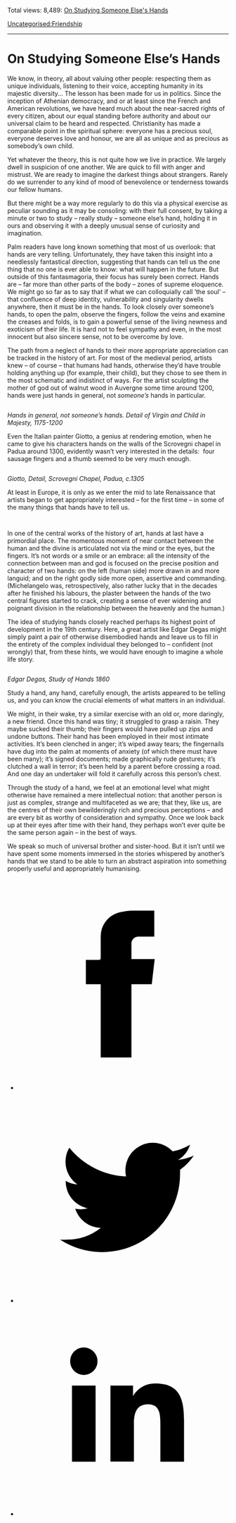 Total views: 8,489: [On Studying Someone Else's Hands](https://www.theschooloflife.com/thebookoflife/on-studying-someone-elses-hands/)

[Uncategorised:](https://www.theschooloflife.com/thebookoflife/category/uncategorised/)[Friendship](https://www.theschooloflife.com/thebookoflife/category/sociability/friendship/)

* * *

# On Studying Someone Else’s Hands
<style>
						.alignnone {
  display: block;
  margin-left: auto;
  margin-right: auto;
  align: center:
}

.addtoany_share_save_container {
display:none;
}

.wp-block-image {
		display: block;
  margin-left: auto;
  margin-right: auto;
  width: 50%;
}

.aligncenter {
display: block;
  margin-left: auto;
  margin-right: auto;
  align: center:
}

@media only screen and (max-width: 500px) {
  .wp-block-image {
		display: block;
  margin-left: auto;
  margin-right: auto;
  width: 100%;
} }

h1 {max-width: 600px !important;
}
.s18-single-post .content-area .site-main article .post-cat-header-display + .old-wrapper p {
    font-size: 1.200em
}
						</style>

We know, in theory, all about valuing other people: respecting them as unique individuals, listening to their voice, accepting humanity in its majestic diversity… The lesson has been made for us in politics. Since the inception of Athenian democracy, and or at least since the French and American revolutions, we have heard much about the near-sacred rights of every citizen, about our equal standing before authority and about our universal claim to be heard and respected. Christianity has made a comparable point in the spiritual sphere: everyone has a precious soul, everyone deserves love and honour, we are all as unique and as precious as somebody’s own child.

Yet whatever the theory, this is not quite how we live in practice. We largely dwell in suspicion of one another. We are quick to fill with anger and mistrust. We are ready to imagine the darkest things about strangers. Rarely do we surrender to any kind of mood of benevolence or tenderness towards our fellow humans.

But there might be a way more regularly to do this via a physical exercise as peculiar sounding as it may be consoling: with their full consent, by taking a minute or two to study – really study – someone else’s hand, holding it in ours and observing it with a deeply unusual sense of curiosity and imagination.

Palm readers have long known something that most of us overlook: that hands are very telling. Unfortunately, they have taken this insight into a needlessly fantastical direction, suggesting that hands can tell us the one thing that no one is ever able to know: what will happen in the future. But outside of this fantasmagoria, their focus has surely been correct. Hands are – far more than other parts of the body – zones of supreme eloquence. We might go so far as to say that if what we can colloquially call ‘the soul’ – that confluence of deep identity, vulnerability and singularity dwells anywhere, then it must be in the hands. To look closely over someone’s hands, to open the palm, observe the fingers, follow the veins and examine the creases and folds, is to gain a powerful sense of the living newness and exoticism of their life. It is hard not to feel sympathy and even, in the most innocent but also sincere sense, not to be overcome by love.&nbsp;

The path from a neglect of hands to their more appropriate appreciation can be tracked in the history of art. For most of the medieval period, artists knew – of course – that humans had hands, otherwise they’d have trouble holding anything up (for example, their child), but they chose to see them in the most schematic and indistinct of ways. For the artist sculpting the mother of god out of walnut wood in Auvergne some time around 1200, hands were just hands in general, not _someone’s_ hands in particular.

<figure class="wp-block-image"><img src="https://lh5.googleusercontent.com/TkpeBpFcvO3C3J0GC0KsciwzJB6MQW14a61rF_ZDOubXR7ttR321WFs44LwG5Bnd4rApvUjtlOz4RpDgnMxTEhhO81os2GqAfks565iO63N_dRGgGnPYWbIM7qPvNoyET3X6sAjo" alt=""></figure>

_Hands in general, not someone’s hands. Detail of Virgin and Child in Majesty, 1175-1200_

Even the Italian painter Giotto, a genius at rendering emotion, when he came to give his characters hands on the walls of the Scrovegni chapel in Padua around 1300, evidently wasn’t very interested in the details:&nbsp; four sausage fingers and a thumb seemed to be very much enough.&nbsp;

<figure class="wp-block-image"><img src="https://lh6.googleusercontent.com/xA6Ner00XVXv3VCIFcU6VJBSBoyRiyz9BAbr37Kmc7cVAUWLlwQWMHPqF8nUz9Skbj6XEKIAewTCqxsgCWI-5e3dwgNRae5RWGjEMDmRRExjLXUjQIEcJ_sOKLsN_XGvj4D8ufER" alt=""></figure>

_Giotto, Detail, Scrovegni Chapel, Padua, c.1305_

At least in Europe, it is only as we enter the mid to late Renaissance that artists began to get appropriately interested – for the first time – in some of the many things that hands have to tell us.

<figure class="wp-block-image"><img src="https://lh4.googleusercontent.com/5dnYulU_GjEARfC5iwNEIPKKhupQwsgHjHfX2IXIbvU4gSv_V3yUXl-HqhN-RLkIpiiEB9I6Ljp4MyHgPdjerx51GceG5XK9vEdDGSsb37V6Ogd5NCg2vrlFqaqgbFAbXglmanzb" alt=""></figure>

<figure class="wp-block-image"><img src="https://lh4.googleusercontent.com/5IbrQHG9Jm518uj5mmRBWk2bckdvHwqX_toz9IbEHZcELbTY6S5V9HG6gRJEVMzQPEO6-HQL8JQtuyRfC-uiINjuv9_VWl3kTgDPlHuhsnQvuIS8SIE-WF-3vF0ggocTCAIQCqWt" alt=""></figure>

In one of the central works of the history of art, hands at last have a primordial place. The momentous moment of near contact between the human and the divine is articulated not via the mind or the eyes, but the fingers. It’s not words or a smile or an embrace: all the intensity of the connection between man and god is focused on the precise position and character of two hands: on the left (human side) more drawn in and more languid; and on the right godly side more open, assertive and commanding. (Michelangelo was, retrospectively, also rather lucky that in the decades after he finished his labours, the plaster between the hands of the two central figures started to crack, creating a sense of ever widening and poignant division in the relationship between the heavenly and the human.)&nbsp;

The idea of studying hands closely reached perhaps its highest point of development in the 19th century. Here, a great artist like Edgar Degas might simply paint a pair of otherwise disembodied hands and leave us to fill in the entirety of the complex individual they belonged to – confident (not wrongly) that, from these hints, we would have enough to imagine a whole life story.&nbsp;

<figure class="wp-block-image"><img src="https://lh5.googleusercontent.com/2CHaPYu3pk_-q3KLJ_RJZ4WJj98oxLqUzKuI-pEOWUi3FWpohvomMEL3Nd-tOQbO2qOJ4CnCyo2CKX82ocLTVtqPkQlCoMdg6IFotYQHtiuWf-vyio9Uq9ONhm2o8ilI9r4Wn8pr" alt=""></figure>

_Edgar Degas, Study of Hands 1860_

Study a hand, any hand, carefully enough, the artists appeared to be telling us, and you can know the crucial elements of what matters in an individual.&nbsp;

We might, in their wake, try a similar exercise with an old or, more daringly, a new friend. Once this hand was tiny; it struggled to grasp a raisin. They maybe sucked their thumb; their fingers would have pulled up zips and undone buttons. Their hand has been employed in their most intimate activities. It’s been clenched in anger; it’s wiped away tears; the fingernails have dug into the palm at moments of anxiety (of which there must have been many); it’s signed documents; made graphically rude gestures; it’s clutched a wall in terror; it’s been held by a parent before crossing a road. And one day an undertaker will fold it carefully across this person’s chest.&nbsp;

Through the study of a hand, we feel at an emotional level what might otherwise have remained a mere intellectual notion: that another person is just as complex, strange and multifaceted as we are; that they, like us, are the centres of their own bewilderingly rich and precious perceptions – and are every bit as worthy of consideration and sympathy. Once we look back up at their eyes after time with their hand, they perhaps won’t ever quite be the same person again – in the best of ways.&nbsp;

We speak so much of universal brother and sister-hood. But it isn’t until we have spent some moments immersed in the stories whispered by another’s hands that we stand to be able to turn an abstract aspiration into something properly useful and appropriately humanising.

<style>
    .iframe-class { display: block !important; }
</style>

- [<svg xmlns="http://www.w3.org/2000/svg" viewbox="0 0 26 26"><title>Facebook</title>
                    <g>
                        <path d="M8.38,10H9.92c.2,0,.29,0,.29-.28,0-.82,0-1.64,0-2.46a3.05,3.05,0,0,1,2.57-3.15A7.22,7.22,0,0,1,14,3.95c.86,0,1.71,0,2.57,0h.25v3.2h-2A.85.85,0,0,0,14,8c0,.62,0,1.24,0,1.91h2.87L16.51,13H14v9H10.21V13H8.38Z"></path>
                    </g>
                </svg>](http://www.facebook.com/sharer/sharer.php?u=https://www.theschooloflife.com/thebookoflife/on-studying-someone-elses-hands/)
- [<svg xmlns="http://www.w3.org/2000/svg" viewbox="0 0 26 26"><title>Twitter</title>
                    <path d="M21.69,7.9a6.75,6.75,0,0,1-1.94.53,3.39,3.39,0,0,0,1.48-1.87,6.76,6.76,0,0,1-2.14.82,3.38,3.38,0,0,0-5.75,3.08,9.59,9.59,0,0,1-7-3.53,3.38,3.38,0,0,0,1,4.51A3.36,3.36,0,0,1,5.89,11v0A3.38,3.38,0,0,0,8.6,14.37a3.39,3.39,0,0,1-1.53.06,3.38,3.38,0,0,0,3.15,2.35A6.78,6.78,0,0,1,6,18.22a6.87,6.87,0,0,1-.81,0A9.6,9.6,0,0,0,20,10.08q0-.22,0-.44A6.86,6.86,0,0,0,21.69,7.9Z"></path>
                </svg>](http://twitter.com/share?url=https://www.theschooloflife.com/thebookoflife/on-studying-someone-elses-hands/&text=&via=theschooloflife)
- [<svg xmlns="http://www.w3.org/2000/svg" viewbox="0 0 26 26"><title>LinkedIn</title>
<path class="cls-2" d="M6.67,10H9.58v9.36H6.67ZM8.13,5.32A1.69,1.69,0,1,1,6.44,7,1.69,1.69,0,0,1,8.13,5.32"></path><path class="cls-2" d="M11.41,10H14.2v1.28h0A3.06,3.06,0,0,1,17,9.75c2.95,0,3.49,1.94,3.49,4.46v5.14H17.57V14.79c0-1.09,0-2.48-1.51-2.48s-1.75,1.18-1.75,2.4v4.63H11.41Z"></path></svg>](https://www.linkedin.com/shareArticle?mini=true&url=https://www.theschooloflife.com/thebookoflife/on-studying-someone-elses-hands/)

